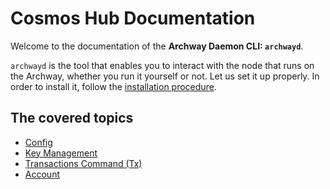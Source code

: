 # Cosmos Hub Documentation

Welcome to the documentation of the **Archway Daemon CLI: `archwayd`**.

`archwayd` is the tool that enables you to interact with the node that runs on the Archway, whether you run it yourself or not. Let us set it up properly. In order to install it, follow the [installation procedure](../README.md).

## The covered topics

- [Config](./config.md)
- [Key Management](./keys.md)
- [Transactions Command (Tx)](./tx.md)
- [Account](./account.md)

